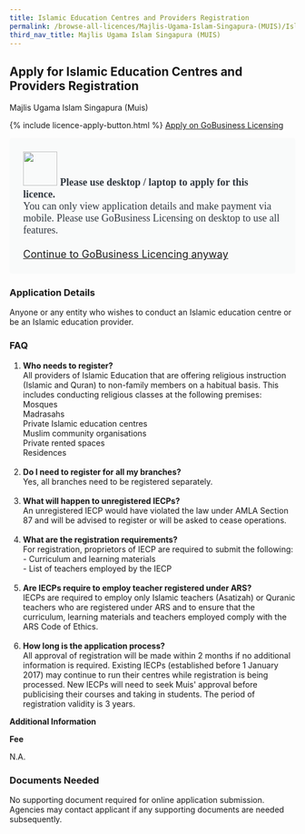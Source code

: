 ```yaml
---
title: Islamic Education Centres and Providers Registration
permalink: /browse-all-licences/Majlis-Ugama-Islam-Singapura-(MUIS)/Islamic-Education-Centres-and-Providers-Registration
third_nav_title: Majlis Ugama Islam Singapura (MUIS)
---
```


## Apply for Islamic Education Centres and Providers Registration

Majlis Ugama Islam Singapura (Muis)

{% include licence-apply-button.html %}
<a class="btn" id = "desktopNotice" href="https://licence1.business.gov.sg/feportal/web/frontier/eAdvisor?redirection=true&selectedLicenceIds=234" target="_blank" rel="noopener">Apply on GoBusiness Licensing</a>
<div id = "mobileNotice" style="background: #F9FAFA; border-radius: 5px; width: auto; height: auto; padding: 24px 24px; font-size: 18px; color: #313840;">
<img src="/images/laptop.svg" alt="" style="height: 60px; width: 60px; margin-left: 0px;">
<span style="font-weight: bold; font-family: hknova-bold; font-size: 18px; ">Please use desktop / laptop to apply for this licence.</span><br>
<span style="font-family: hknova-regular;">You can only view application details and make payment via mobile. Please use GoBusiness Licensing on desktop to use all features.</span><br><br>
<a id="mobileNotice" href="https://licence1.business.gov.sg/feportal/web/frontier/eAdvisor?redirection=true&selectedLicenceIds=234" target="_blank" rel="noopener">Continue to GoBusiness Licencing anyway</a>
</div>

<H3>Application Details</H3>

<p>Anyone or any entity who wishes to conduct an Islamic education centre or be an Islamic education provider.</p>
<h3>FAQ</h3>
<ol>
<li><strong>Who needs to register? <br /></strong>All providers of Islamic Education that are offering religious instruction (Islamic and Quran) to non-family members on a habitual basis. This includes conducting religious classes at the following premises: <br />Mosques <br />Madrasahs<br />Private Islamic education centres <br />Muslim community organisations <br />Private rented spaces <br />Residences<br /><br /></li>
<li><strong>Do I need to register for all my branches?</strong> <br />Yes, all branches need to be registered separately.<br /><br /></li>
<li><strong>What will happen to unregistered IECPs?</strong> <br />An unregistered IECP would have violated the law under AMLA Section 87 and will be advised to register or will be asked to cease operations.<br /><br /></li>
<li><strong>What are the registration requirements?</strong> <br />For registration, proprietors of IECP are required to submit the following: <br />- Curriculum and learning materials <br />- List of teachers employed by the IECP<br /><br /></li>
<li><strong>Are IECPs require to employ teacher registered under ARS?</strong> <br />IECPs are required to employ only Islamic teachers (Asatizah) or Quranic teachers who are registered under ARS and to ensure that the curriculum, learning materials and teachers employed comply with the ARS Code of Ethics.<br /><br /></li>
<li><strong>How long is the application process?</strong> <br />All approval of registration will be made within 2 months if no additional information is required. Existing IECPs (established before 1 January 2017) may continue to run their centres while registration is being processed. New IECPs will need to seek Muis' approval before publicising their courses and taking in students. The period of registration validity is 3 years.</li>
</ol>

<strong>Additional Information</strong>

<p><strong>Fee</strong></p>
<p>N.A.</p>

<H3>Documents Needed</H3>

<p>No supporting document required for online application submission. Agencies may contact applicant if any supporting documents are needed subsequently.</p>

